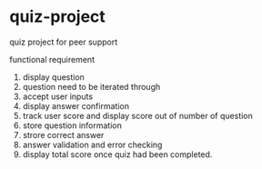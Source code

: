 # quiz-project
quiz project for peer support 

functional requirement 

1. display question
2. question need to be iterated through 
3. accept user inputs
4. display answer confirmation 
5. track user score and display score out of number of question 
6. store question information 
7. strore correct answer
8. answer validation and error checking 
9. display total score once quiz had been completed.
